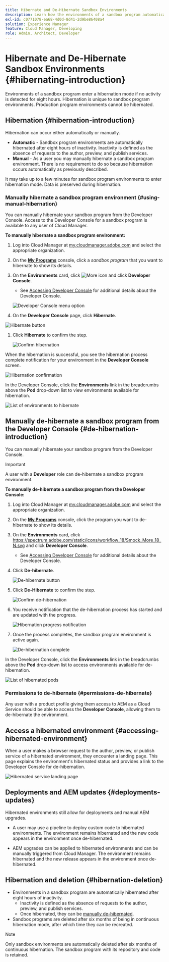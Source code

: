 ```yaml
---
title: Hibernate and De-Hibernate Sandbox Environments 
description: Learn how the environments of a sandbox program automatically enter a hibernation mode and how you can de-hibernate them.
exl-id: c0771078-ea68-4d0d-8d41-2d9be86408a4
solution: Experience Manager
feature: Cloud Manager, Developing
role: Admin, Architect, Developer
---
```


# Hibernate and De-Hibernate Sandbox Environments {#hibernating-introduction}

Environments of a sandbox program enter a hibernation mode if no activity is detected for eight hours. Hibernation is unique to sandbox program environments. Production program environments cannot be hibernated.

## Hibernation {#hibernation-introduction}

Hibernation can occur either automatically or manually. 

* **Automatic** - Sandbox program environments are automatically hibernated after eight hours of inactivity. Inactivity is defined as the absence of requests to the author, preview, and publish services.
* **Manual** - As a user you may manually hibernate a sandbox program environment. There is no requirement to do so because hibernation occurs automatically as previously described.

It may take up to a few minutes for sandbox program environments to enter hibernation mode. Data is preserved during hibernation.

### Manually hibernate a sandbox program environment {#using-manual-hibernation}

You can manually hibernate your sandbox program from the Developer Console. Access to the Developer Console for a sandbox program is available to any user of Cloud Manager.

**To manually hibernate a sandbox program environment:**

1. Log into Cloud Manager at [my.cloudmanager.adobe.com](https://my.cloudmanager.adobe.com/) and select the appropriate organization.

1. On the **[My Programs](/help/implementing/cloud-manager/navigation.md#my-programs)** console, click a *sandbox program* that you want to hibernate to show its details.

1. On the **Environments** card, click ![More icon](https://spectrum.adobe.com/static/icons/workflow_18/Smock_More_18_N.svg) and click **Developer Console**. 

   * See [Accessing Developer Console](/help/implementing/cloud-manager/manage-environments.md#accessing-developer-console) for additional details about the Developer Console.

   ![Developer Console menu option](/help/implementing/cloud-manager/assets/developer-console-menu-option.png)

1. On the **Developer Console** page, click **Hibernate**.

<!-- UPDATE THESE SCREENSHOTS WHEN NEW AEM DEVELOPER CONSOLE UI IS RELEASED. AS OF OCTOBER 14, 2024, NEW UI IS STILL IN BETA -->

   ![Hibernate button](assets/hibernate-1.png)

1. Click **Hibernate** to confirm the step.

   ![Confirm hibernation](assets/hibernate-2.png)

When the hibernation is successful, you see the hibernation process complete notification for your environment in the **Developer Console** screen.

![Hibernation confirmation](assets/hibernate-4.png)

In the Developer Console, click the **Environments** link in the breadcrumbs above the **Pod** drop-down list to view environments available for hibernation.

![List of environments to hibernate](assets/hibernate-1b.png)

## Manually de-hibernate a sandbox program from the Developer Console {#de-hibernation-introduction}

You can manually hibernate your sandbox program from the Developer Console. 

>[!IMPORTANT]
>
>A user with a **Developer** role can de-hibernate a sandbox program environment.

**To manually de-hibernate a sandbox program from the Developer Console:**

1. Log into Cloud Manager at [my.cloudmanager.adobe.com](https://my.cloudmanager.adobe.com/) and select the appropriate organization.

1. On the **[My Programs](/help/implementing/cloud-manager/navigation.md#my-programs)** console, click the program you want to de-hibernate to show its details.

1. On the **Environments** card, click https://spectrum.adobe.com/static/icons/workflow_18/Smock_More_18_N.svg and click **Developer Console**. 

   * See [Accessing Developer Console](/help/implementing/cloud-manager/manage-environments.md#accessing-developer-console) for additional details about the Developer Console.

1. Click **De-hibernate**.

    ![De-hibernate button](assets/de-hibernation-img1.png)
    
1. Click **De-Hibernate** to confirm the step.

   ![Confirm de-hibernation](assets/de-hibernation-img2.png)

1. You receive notification that the de-hibernation process has started and are updated with the progress.
   
   ![Hibernation progress notification](assets/de-hibernation-img3.png)
   
1. Once the process completes, the sandbox program environment is active again.
 
   ![De-hibernation complete](assets/de-hibernation-img4.png)

In the Developer Console, click the **Environments** link in the breadcrumbs above the **Pod** drop-down list to access environments available for de-hibernation.
 
![List of hibernated pods](assets/de-hibernate-1b.png)

### Permissions to de-hibernate {#permissions-de-hibernate}

Any user with a product profile giving them access to AEM as a Cloud Service should be able to access the **Developer Console**, allowing them to de-hibernate the environment. 

## Access a hibernated environment {#accessing-hibernated-environment}

When a user makes a browser request to the author, preview, or publish service of a hibernated environment, they encounter a landing page. This page explains the environment's hibernated status and provides a link to the Developer Console for de-hibernation.

![Hibernated service landing page](assets/de-hibernation-img5.png)

## Deployments and AEM updates {#deployments-updates}

Hibernated environments still allow for deployments and manual AEM upgrades.

* A user may use a pipeline to deploy custom code to hibernated environments. The environment remains hibernated and the new code appears in the environment once de-hibernated.

* AEM upgrades can be applied to hibernated environments and can be manually triggered from Cloud Manager. The environment remains hibernated and the new release appears in the environment once de-hibernated.

## Hibernation and deletion {#hibernation-deletion}

* Environments in a sandbox program are automatically hibernated after eight hours of inactivity. 
  * Inactivity is defined as the absence of requests to the author, preview, and publish services.
  * Once hibernated, they can be [manually de-hibernated](#de-hibernation-introduction).
* Sandbox programs are deleted after six months of being in continuous hibernation mode, after which time they can be recreated.

>[!NOTE]
>
>Only sandbox environments are automatically deleted after six months of continuous hibernation. The sandbox program with its repository and code is retained.
